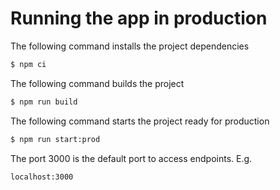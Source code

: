 # Running the app in production

The following command installs the project dependencies
```bash
$ npm ci
```

The following command builds the project
```bash
$ npm run build
```

The following command starts the project ready for production
```bash
$ npm run start:prod
```
The port 3000 is the default port to access endpoints. E.g. 

```
localhost:3000
```
